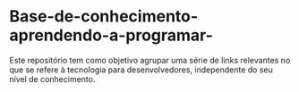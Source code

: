 # Base-de-conhecimento-aprendendo-a-programar-
Este repositório tem como objetivo agrupar uma série de links relevantes no que se refere à tecnologia para desenvolvedores, independente do seu nível de conhecimento.
